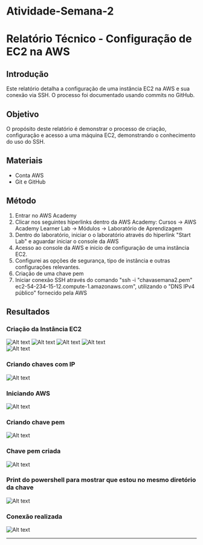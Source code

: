 # Atividade-Semana-2

# Relatório Técnico - Configuração de EC2 na AWS

## Introdução
Este relatório detalha a configuração de uma instância EC2 na AWS e sua conexão via SSH. O processo foi documentado usando commits no GitHub.

## Objetivo
O propósito deste relatório é demonstrar o processo de criação, configuração e acesso a uma máquina EC2, demonstrando o conhecimento do uso do SSH.

## Materiais
- Conta AWS
- Git e GitHub

## Método 

1. Entrar no AWS Academy
2. Clicar nos seguintes hiperlinks dentro da AWS Academy: Cursos -> AWS Academy Learner Lab -> Módulos -> Laboratório de Aprendizagem 
3. Dentro do laboratório, iniciar o o laboratório através do hiperlink "Start Lab" e aguardar iniciar o console da AWS
4. Acesso ao console da AWS e inicio de configuração de uma instância EC2.
5. Configurei as opções de segurança, tipo de instância e outras configurações relevantes.
6. Criação de uma chave pem
7. Iniciar conexão SSH através do comando "ssh -i "chavasemana2.pem" ec2-54-234-15-12.compute-1.amazonaws.com", utilizando o "DNS IPv4 público" fornecido pela AWS


## Resultados 


### Criação da Instância EC2
![Alt text](image-1.png) 
![Alt text](image-3.png) 
![Alt text](image-4.png) 
![Alt text](image-5.png)  
![Alt text](image.png) 

### Criando chaves com IP 
![Alt text](image-7.png) 

### Iniciando AWS
![Alt text](image-8.png) 

### Criando chave pem
![Alt text](image-9.png) 

### Chave pem criada
![Alt text](image-10.png) 

### Print do powershell para mostrar que estou no mesmo diretório da chave
![Alt text](image-11.png) 

### Conexão realizada
![Alt text](image-18.png)

---



